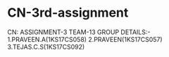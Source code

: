 # CN-3rd-assignment
  
CN: ASSIGNMENT-3
 TEAM-13
GROUP DETAILS:-
1.PRAVEEN.A(1KS17CS058)
2.PRAVEEN(1KS17CS057)
3.TEJAS.C.S(1KS17CS092)
